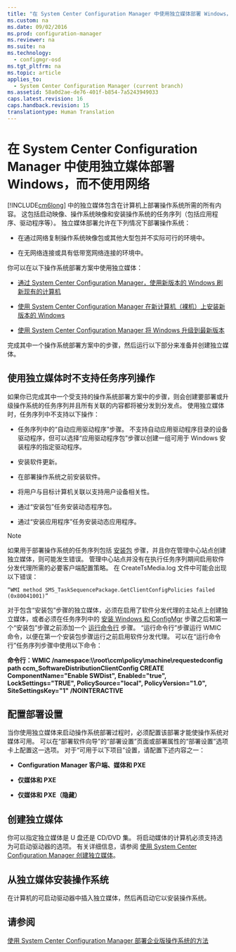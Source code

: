 ```yaml
---
title: "在 System Center Configuration Manager 中使用独立媒体部署 Windows，而不使用网络"
ms.custom: na
ms.date: 09/02/2016
ms.prod: configuration-manager
ms.reviewer: na
ms.suite: na
ms.technology: 
  - configmgr-osd
ms.tgt_pltfrm: na
ms.topic: article
applies_to: 
  - System Center Configuration Manager (current branch)
ms.assetid: 58a0d2ae-de76-401f-b854-7a5243949033
caps.latest.revision: 16
caps.handback.revision: 15
translationtype: Human Translation
---
```

# 在 System Center Configuration Manager 中使用独立媒体部署 Windows，而不使用网络
[!INCLUDE[cm6long](../LocTest/includes/cm6long_md.md)] 中的独立媒体包含在计算机上部署操作系统所需的所有内容。 这包括启动映像、操作系统映像和安装操作系统的任务序列（包括应用程序、驱动程序等）。 独立媒体部署允许在下列情况下部署操作系统：  
  
-   在通过网络复制操作系统映像包或其他大型包并不实际可行的环境中。  
  
-   在无网络连接或具有低带宽网络连接的环境中。  
  
 你可以在以下操作系统部署方案中使用独立媒体：  
  
-   [通过 System Center Configuration Manager，使用新版本的 Windows 刷新现有的计算机](../LocTest/Refresh-an-existing-computer-with-a-new-version-of-Windows-using-System-Center-Configuration-Manager.md)  
  
-   [使用 System Center Configuration Manager 在新计算机（裸机）上安装新版本的 Windows](../LocTest/Install-a-new-version-of-Windows-on-a-new-computer--bare-metal--with-System-Center-Configuration-Manager.md)  
  
-   [使用 System Center Configuration Manager 将 Windows 升级到最新版本](../LocTest/Upgrade-Windows-to-the-latest-version-with-System-Center-Configuration-Manager.md)  
  
 完成其中一个操作系统部署方案中的步骤，然后运行以下部分来准备并创建独立媒体。  
  
## 使用独立媒体时不支持任务序列操作  
 如果你已完成其中一个受支持的操作系统部署方案中的步骤，则会创建要部署或升级操作系统的任务序列并且所有关联的内容都将被分发到分发点。 使用独立媒体时，任务序列中不支持以下操作：  
  
-   任务序列中的“自动应用驱动程序”步骤。 不支持自动应用驱动程序目录的设备驱动程序，但可以选择“应用驱动程序包”步骤以创建一组可用于 Windows 安装程序的指定驱动程序。  
  
-   安装软件更新。  
  
-   在部署操作系统之前安装软件。  
  
-   将用户与目标计算机关联以支持用户设备相关性。  
  
-   通过“安装包”任务安装动态程序包。  
  
-   通过“安装应用程序”任务安装动态应用程序。  
  
> [!NOTE]  
>  如果用于部署操作系统的任务序列包括 [安装包](../LocTest/Task-sequence-steps-in-System-Center-Configuration-Manager.md#BKMK_InstallPackage) 步骤，并且你在管理中心站点创建独立媒体，则可能发生错误。 管理中心站点并没有在执行任务序列期间启用软件分发代理所需的必要客户端配置策略。 在 CreateTsMedia.log 文件中可能会出现以下错误：  
>   
>  `“WMI method SMS_TaskSequencePackage.GetClientConfigPolicies failed (0x80041001)”`  
>   
>  对于包含“安装包”步骤的独立媒体，必须在启用了软件分发代理的主站点上创建独立媒体，或者必须在任务序列中的 [安装 Windows 和 ConfigMgr](../LocTest/Task-sequence-steps-in-System-Center-Configuration-Manager.md#BKMK_SetupWindowsandConfigMgr) 步骤之后和第一个“安装包”步骤之前添加一个 [运行命令行](../LocTest/Task-sequence-steps-in-System-Center-Configuration-Manager.md#BKMK_RunCommandLine) 步骤。 “运行命令行”步骤运行 WMIC 命令，以便在第一个安装包步骤运行之前启用软件分发代理。 可以在“运行命令行”任务序列步骤中使用以下命令：  
>   
>  **命令行：WMIC \/namespace:\\\\root\\ccm\\policy\\machine\\requestedconfig path ccm\_SoftwareDistributionClientConfig CREATE ComponentName\="Enable SWDist", Enabled\="true", LockSettings\="TRUE", PolicySource\="local", PolicyVersion\="1.0", SiteSettingsKey\="1" \/NOINTERACTIVE**  
  
## 配置部署设置  
 当你使用独立媒体来启动操作系统部署过程时，必须配置该部署才能使操作系统对媒体可用。 可以在“部署软件向导”的“部署设置”页面或部署属性的“部署设置”选项卡上配置这一选项。  对于“可用于以下项目”设置，请配置下述内容之一：  
  
-   **Configuration Manager 客户端、媒体和 PXE**  
  
-   **仅媒体和 PXE**  
  
-   **仅媒体和 PXE（隐藏）**  
  
## 创建独立媒体  
 你可以指定独立媒体是 U 盘还是 CD\/DVD 集。 将启动媒体的计算机必须支持选为可启动驱动器的选项。 有关详细信息，请参阅 [使用 System Center Configuration Manager 创建独立媒体](../LocTest/Create-stand-alone-media-with-System-Center-Configuration-Manager.md)。  
  
## 从独立媒体安装操作系统  
 在计算机的可启动驱动器中插入独立媒体，然后再启动它以安装操作系统。  
  
## 请参阅  
 [使用 System Center Configuration Manager 部署企业版操作系统的方法](../LocTest/Methods-to-deploy-enterprise-operating-systems-using-System-Center-Configuration-Manager.md)